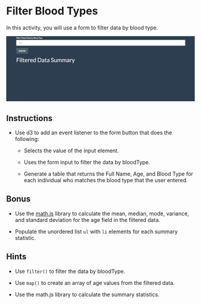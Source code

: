 # Filter Blood Types

In this activity, you will use a form to filter data by blood type.

![form-filter.gif](Images/form-filter.gif)

## Instructions

* Use d3 to add an event listener to the form button that does the following:

  * Selects the value of the input element.

  * Uses the form input to filter the data by bloodType.

  * Generate a table that returns the Full Name, Age, and Blood Type for each individual who matches the blood type that the user entered.

## Bonus

* Use the [math.js](http://mathjs.org/docs/reference/functions/mean.html) library to calculate the mean, median, mode, variance, and standard deviation for the age field in the filtered data.

* Populate the unordered list `ul` with `li` elements for each summary statistic.

## Hints

* Use `filter()` to filter the data by bloodType.

* Use `map()` to create an array of age values from the filtered data.

* Use the math.js library to calculate the summary statistics.
